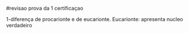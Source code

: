 #revisao prova da 1 certificaçao

1-diferença de procarionte e de eucarionte.
Eucarionte: apresenta nucleo verdadeiro

